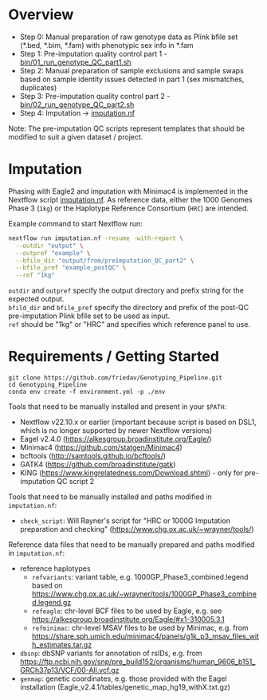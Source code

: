 # Overview

- Step 0: Manual preparation of raw genotype data as Plink bfile set (*.bed, *.bim, *.fam) with phenotypic sex info in *.fam
- Step 1: Pre-imputation quality control part 1 - [bin/01_run_genotype_QC_part1.sh](bin/01_run_genotype_QC_part1.sh)
- Step 2: Manual preparation of sample exclusions and sample swaps based on sample identity issues detected in part 1 (sex mismatches, duplicates)
- Step 3: Pre-imputation quality control part 2 - [bin/02_run_genotype_QC_part2.sh](bin/02_run_genotype_QC_part2.sh)
- Step 4: Imputation -> [imputation.nf](imputation.nf)

Note: The pre-imputation QC scripts represent templates that should be modified to suit a given dataset / project.


# Imputation

Phasing with Eagle2 and imputation with Minimac4 is implemented in the Nextflow script [imputation.nf](imputation.nf).
As reference data, either the 1000 Genomes Phase 3 (`1kg`) or the Haplotype Reference Consortium (`HRC`) are intended.

Example command to start Nextflow run:

```bash
nextflow run imputation.nf -resume -with-report \
  --outdir "output" \
  --outpref "example" \
  --bfile_dir "output/from/preimputation_QC_part2" \
  --bfile_pref "example_postQC" \
  --ref "1kg"
```

`outdir` and `outpref` specify the output directory and prefix string for the expected output.  
`bfild_dir` and `bfile_pref` specify the directory and prefix of the post-QC pre-imputation Plink bfile set to be used as input.  
`ref` should be "1kg" or "HRC" and specifies which reference panel to use. 


# Requirements / Getting Started

```
git clone https://github.com/friedav/Genotyping_Pipeline.git
cd Genotyping_Pipeline
conda env create -f environment.yml -p ./env
```

Tools that need to be manually installed and present in your `$PATH`:
- Nextflow v22.10.x or earlier (important because script is based on DSL1, which is no longer supported by newer Nextflow versions)
- Eagel v2.4.0 (https://alkesgroup.broadinstitute.org/Eagle/)
- Minimac4 (https://github.com/statgen/Minimac4)
- bcftools (http://samtools.github.io/bcftools/)
- GATK4 (https://github.com/broadinstitute/gatk)
- KING (https://www.kingrelatedness.com/Download.shtml) - only for pre-imputation QC script 2

Tools that need to be manually installed and paths modified in `imputation.nf`:
- `check_script`: Will Rayner's script for "HRC or 1000G Imputation preparation and checking" (https://www.chg.ox.ac.uk/~wrayner/tools/)

Reference data files that need to be manually prepared and paths modified in `imputation.nf`:
- reference haplotypes
  - `refvariants`: variant table, e.g. 1000GP_Phase3_combined.legend based on https://www.chg.ox.ac.uk/~wrayner/tools/1000GP_Phase3_combined.legend.gz
  - `refeagle`: chr-level BCF files to be used by Eagle, e.g. see https://alkesgroup.broadinstitute.org/Eagle/#x1-310005.3.1
  - `refminimac`: chr-level MSAV files to be used by Minimac, e.g. from https://share.sph.umich.edu/minimac4/panels/g1k_p3_msav_files_with_estimates.tar.gz
- `dbsnp`: dbSNP variants for annotation of rsIDs, e.g. from https://ftp.ncbi.nih.gov/snp/pre_build152/organisms/human_9606_b151_GRCh37p13/VCF/00-All.vcf.gz
- `genmap`: genetic coordinates, e.g. those provided with the Eagel installation (Eagle_v2.4.1/tables/genetic_map_hg19_withX.txt.gz)




